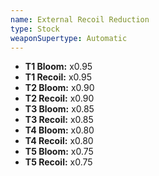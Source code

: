 ```yaml
---
name: External Recoil Reduction
type: Stock
weaponSupertype: Automatic
---
```


- **T1 Bloom:** x0.95
- **T1 Recoil:** x0.95
- **T2 Bloom:** x0.90
- **T2 Recoil:** x0.90
- **T3 Bloom:** x0.85
- **T3 Recoil:** x0.85
- **T4 Bloom:** x0.80
- **T4 Recoil:** x0.80
- **T5 Bloom:** x0.75
- **T5 Recoil:** x0.75
